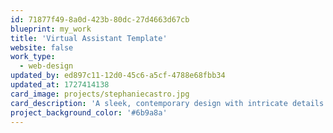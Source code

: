 ```yaml
---
id: 71877f49-8a0d-423b-80dc-27d4663d67cb
blueprint: my_work
title: 'Virtual Assistant Template'
website: false
work_type:
  - web-design
updated_by: ed897c11-12d0-45c6-a5cf-4788e68fbb34
updated_at: 1727414138
card_image: projects/stephaniecastro.jpg
card_description: 'A sleek, contemporary design with intricate details and a touch of chic for this Virtual Assistant template.'
project_background_color: '#6b9a8a'
---
```

